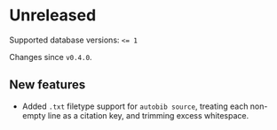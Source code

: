 # Unreleased
Supported database versions: `<= 1`

Changes since `v0.4.0`.

## New features

- Added `.txt` filetype support for `autobib source`, treating each non-empty line as a citation key, and trimming excess whitespace.
